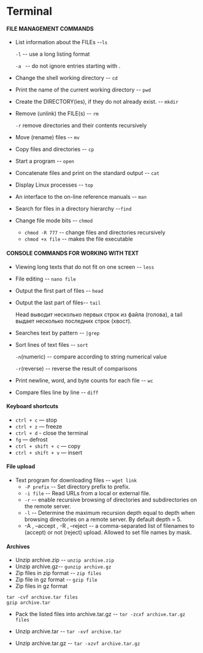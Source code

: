 # Terminal
#### FILE MANAGEMENT COMMANDS

+ List information about the FILEs --`ls`

	`-l` -- use a long listing format

	`-a ` -- do not ignore entries starting with .

+ Change the shell working directory -- `cd`

+ Print the name of the current working directory -- `pwd`

+ Create the DIRECTORY(ies), if they do not already exist. -- `mkdir`

+ Remove (unlink) the FILE(s) -- `rm`
	
	`-r` remove directories and their contents recursively

+ Move (rename) files -- `mv`

+ Copy files and directories -- `cp`

+ Start a program -- `open`

+ Concatenate files and print on the standard output -- `cat`

+ Display Linux processes -- `top`
+ An interface to the on-line reference manuals -- `man`

+ Search for files in a directory hierarchy --`find`

+ Change file mode bits -- `chmod`
  + `chmod -R 777` -- change files and directories recursively
  + `chmod +x file` -- makes the file executable

#### CONSOLE COMMANDS FOR WORKING WITH TEXT

+ Viewing long texts that do not fit on one screen -- `less`

+ File editing -- `nano file`

+ Output the first part of files -- `head`
+ Output the last part of files-- `tail`

	Head выводит несколько первых строк из файла (голова), а tail выдает несколько последних строк (хвост).

+ Searches text by pattern -- `|grep`

+ Sort lines of text files -- `sort`

	`-n`(numeric) -- compare according to string numerical value

	`-r`(reverse) -- reverse the result of comparisons
+ Print newline, word, and byte counts for each file -- `wc`

+ Compare files line by line -- `diff`

#### Keyboard shortcuts

- `ctrl + c` — stop
- `ctrl + z` — freeze 
- `ctrl + d` - close the terminal
- `fg` — defrost
- `ctrl + shift + c` — copy
- `ctrl + shift + v` — insert

#### File upload
+ Text program for downloading files -- `wget link`
  + `-P prefix` -- Set directory prefix to prefix.
  + `-i file` -- Read URLs from a local or external file. 
  + `-r` -- enable recursive browsing of directories and subdirectories on the remote server.
  + `-l` -- Determine the maximum recursion depth equal to depth when browsing directories on a remote server. By default depth = 5.
  + -A <acclist>, –accept <acclist>, -R <rejlist>, –reject <rejlist> -- a comma-separated list of filenames to (accept) or not (reject) upload. Allowed to set file names by mask.

#### Archives
+ Unzip archive.zip -- `unzip archive.zip`
+ Unzip archive.gz-- `gunzip archive.gz`
+ Zip files in zip format -- `zip files`
+ Zip file in gz format -- `gzip file`
+ Zip files in gz format
```
tar -cvf archive.tar files
gzip archive.tar
```
+ Pack the listed files into archive.tar.gz -- `tor -zcxf archive.tar.gz files`

+ Unzip archive.tar -- `tar -xvf archive.tar`
+ Unzip archive.tar.gz -- `tar -xzvf archive.tar.gz`
